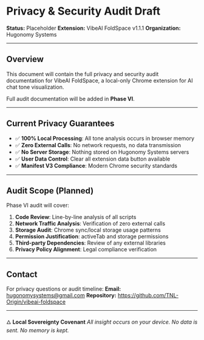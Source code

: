 # Privacy & Security Audit Draft

**Status:** Placeholder
**Extension:** VibeAI FoldSpace v1.1.1
**Organization:** Hugonomy Systems

---

## Overview

This document will contain the full privacy and security audit documentation for VibeAI FoldSpace, a local-only Chrome extension for AI chat tone visualization.

Full audit documentation will be added in **Phase VI**.

---

## Current Privacy Guarantees

- ✅ **100% Local Processing**: All tone analysis occurs in browser memory
- ✅ **Zero External Calls**: No network requests, no data transmission
- ✅ **No Server Storage**: Nothing stored on Hugonomy Systems servers
- ✅ **User Data Control**: Clear all extension data button available
- ✅ **Manifest V3 Compliance**: Modern Chrome security standards

---

## Audit Scope (Planned)

Phase VI audit will cover:

1. **Code Review**: Line-by-line analysis of all scripts
2. **Network Traffic Analysis**: Verification of zero external calls
3. **Storage Audit**: Chrome sync/local storage usage patterns
4. **Permission Justification**: activeTab and storage permissions
5. **Third-party Dependencies**: Review of any external libraries
6. **Privacy Policy Alignment**: Legal compliance verification

---

## Contact

For privacy questions or audit timeline:
**Email:** hugonomysystems@gmail.com
**Repository:** https://github.com/TNL-Origin/vibeai-foldspace

---

🜂 **Local Sovereignty Covenant**
*All insight occurs on your device. No data is sent. No memory is kept.*
